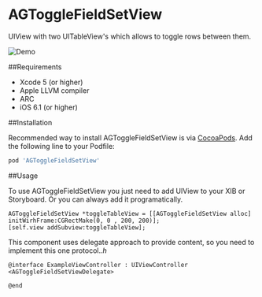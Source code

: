 AGToggleFieldSetView
===============

UIView with two UITableView's which allows to toggle rows between them.

![Demo](Demo.gif)

##Requirements

* Xcode 5 (or higher)
* Apple LLVM compiler
* ARC
* iOS 6.1 (or higher)

##Installation

Recommended way to install AGToggleFieldSetView is via [CocoaPods](http://cocoapods.org/). Add the following line to your Podfile:

```ruby
pod 'AGToggleFieldSetView'
```

##Usage

To use AGToggleFieldSetView you just need to add UIView to your XIB or Storyboard. Or you can always add it programatically.

```objc
AGToggleFieldSetView *toggleTableView = [[AGToggleFieldSetView alloc] initWirhFrame:CGRectMake(0, 0 , 200, 200)];
[self.view addSubview:toggleTableView];
```

This component uses  delegate approach to provide content, so you need to implement this one protocol._.h_

```objc
@interface ExampleViewController : UIViewController <AGToggleFieldSetViewDelegate>

@end
```